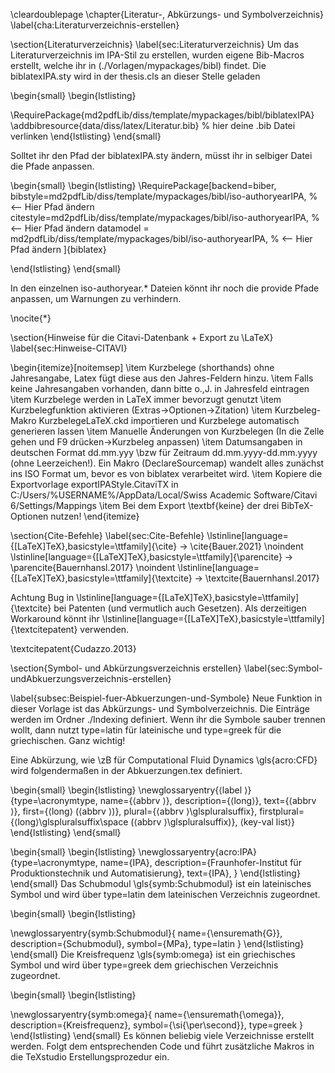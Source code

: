 \cleardoublepage
\chapter{Literatur-, Abkürzungs- und Symbolverzeichnis}
\label{cha:Literaturverzeichnis-erstellen}

\section{Literaturverzeichnis}
\label{sec:Literaturverzeichnis}
Um das Literaturverzeichnis im IPA-Stil zu erstellen, wurden eigene Bib-Macros erstellt, welche ihr in (./Vorlagen/mypackages/bibl) findet. Die biblatexIPA.sty wird in der thesis.cls an dieser Stelle geladen
<!-- % -->
\begin{small}
\begin{lstlisting}
<!-- % Literaturstil IPA---------------- -->
\RequirePackage{md2pdfLib/diss/template/mypackages/bibl/biblatexIPA}
\addbibresource{data/diss/latex/Literatur.bib}		% hier deine .bib Datei verlinken
\end{lstlisting}
\end{small}
<!-- % -->
Solltet ihr den Pfad der biblatexIPA.sty ändern, müsst ihr in selbiger Datei die Pfade anpassen.
<!-- %  -->
\begin{small}
\begin{lstlisting}
\RequirePackage[backend=biber,
bibstyle=md2pdfLib/diss/template/mypackages/bibl/iso-authoryearIPA, 	% <-- Hier Pfad ändern
citestyle=md2pdfLib/diss/template/mypackages/bibl/iso-authoryearIPA, 	% <-- Hier Pfad ändern
datamodel = md2pdfLib/diss/template/mypackages/bibl/iso-authoryearIPA,	% <-- Hier Pfad ändern
]{biblatex} 	
<!-- % eigene .bib Enträge -->
\end{lstlisting}
\end{small}

In den einzelnen iso-authoryear.* Dateien könnt ihr noch die provide Pfade anpassen, um Warnungen zu verhindern.

<!-- noch der nocite Befehl um alle .bib Einträge aufzurufen -->
\nocite{*}

\section{Hinweise für die Citavi-Datenbank + Export zu \LaTeX}
\label{sec:Hinweise-CITAVI}

\begin{itemize}[noitemsep]
	\item Kurzbelege (shorthands) ohne Jahresangabe, Latex fügt diese aus den Jahres-Feldern hinzu.
	\item Falls keine Jahresangaben vorhanden, dann bitte o.\,J. in Jahresfeld eintragen
	\item Kurzbelege werden in LaTeX immer bevorzugt genutzt
	\item Kurzbelegfunktion aktivieren (Extras->Optionen->Zitation)
	\item Kurzbeleg-Makro KurzbelegeLaTeX.ckd importieren und Kurzbelege automatisch generieren lassen
	\item Manuelle Änderungen von Kurzbelegen (In die Zelle gehen und F9 drücken->Kurzbeleg anpassen)
	\item Datumsangaben in deutschen Format dd.mm.yyy \bzw für Zeitraum dd.mm.yyyy-dd.mm.yyyy (ohne Leerzeichen!). Ein Makro (DeclareSourcemap) wandelt alles zunächst ins ISO Format um, bevor es von biblatex verarbeitet wird.
	\item Kopiere die Exportvorlage exportIPAStyle.CitaviTX in C:/Users/\%USERNAME\%/AppData/Local/Swiss Academic Software/Citavi 6/Settings/Mappings
	\item Bei dem Export \textbf{keine} der drei BibTeX-Optionen nutzen!
\end{itemize}


\section{Cite-Befehle}
\label{sec:Cite-Befehle}
\lstinline[language={[LaTeX]TeX},basicstyle=\ttfamily]{\cite} -> \cite{Bauer.2021} 
\noindent
\lstinline[language={[LaTeX]TeX},basicstyle=\ttfamily]{\parencite} -> \parencite{Bauernhansl.2017}
\noindent
\lstinline[language={[LaTeX]TeX},basicstyle=\ttfamily]{\textcite} -> \textcite{Bauernhansl.2017}

Achtung Bug in \lstinline[language={[LaTeX]TeX},basicstyle=\ttfamily]{\textcite} bei Patenten (und vermutlich auch Gesetzen). Als derzeitigen Workaround könnt ihr \lstinline[language={[LaTeX]TeX},basicstyle=\ttfamily]{\textcitepatent} verwenden.

\textcitepatent{Cudazzo.2013}

\section{Symbol- und Abkürzungsverzeichnis erstellen}
\label{sec:Symbol-undAbkuerzungsverzeichnis-erstellen}

\label{subsec:Beispiel-fuer-Abkuerzungen-und-Symbole}
Neue Funktion in dieser Vorlage ist das Abkürzungs- und Symbolverzeichnis. Die Einträge werden im Ordner ./Indexing definiert.
Wenn ihr die Symbole sauber trennen wollt, dann nutzt type=latin für lateinische und type=greek für die griechischen. Ganz wichtig!

Eine Abkürzung, wie \zB für Computational Fluid Dynamics \gls{acro:CFD} wird folgendermaßen in der Abkuerzungen.tex definiert.

\begin{small}
\begin{lstlisting}
\newglossaryentry{⟨label ⟩}{type=\acronymtype,
name={⟨abbrv ⟩},
description={⟨long⟩},
text={⟨abbrv ⟩},
first={⟨long⟩ (⟨abbrv ⟩)},
plural={⟨abbrv ⟩\glspluralsuffix},
firstplural={⟨long⟩\glspluralsuffix\space (⟨abbrv ⟩\glspluralsuffix)},
⟨key-val list⟩}
\end{lstlisting}
\end{small}

\begin{small}
\begin{lstlisting}
\newglossaryentry{acro:IPA}{type=\acronymtype,
	name={IPA},
	description={Fraunhofer-Institut für Produktionstechnik und Automatisierung},
	text={IPA},
}
\end{lstlisting}
\end{small}
Das Schubmodul \gls{symb:Schubmodul} ist ein lateinisches Symbol und wird über type=latin dem lateinischen Verzeichnis zugeordnet.

\begin{small}
\begin{lstlisting}
<!-- % G - Schubmodul -->
\newglossaryentry{symb:Schubmodul}{
	name={\ensuremath{G}},
	description={Schubmodul},
	symbol={MPa},
	type=latin
}
\end{lstlisting}
\end{small}
Die Kreisfrequenz \gls{symb:omega} ist ein griechisches Symbol und wird über type=greek dem griechischen Verzeichnis zugeordnet.

\begin{small}
\begin{lstlisting}
<!-- % W-Omega -->
\newglossaryentry{symb:omega}{
	name={\ensuremath{\omega}},
	description={Kreisfrequenz},
	symbol={\si{\per\second}},
	type=greek
}
\end{lstlisting}
\end{small}
Es können beliebig viele Verzeichnisse erstellt werden. Folgt dem entsprechenden Code und führt zusätzliche Makros in die TeXstudio Erstellungsprozedur ein.

